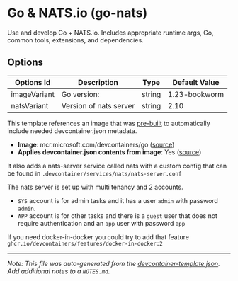 
# Go & NATS.io (go-nats)

Use and develop Go + NATS.io. Includes appropriate runtime args, Go, common tools, extensions, and dependencies.

## Options

| Options Id | Description | Type | Default Value |
|-----|-----|-----|-----|
| imageVariant | Go version: | string | 1.23-bookworm |
| natsVariant | Version of nats server | string | 2.10 |

This template references an image that was [pre-built](https://containers.dev/implementors/reference/#prebuilding) to automatically include needed devcontainer.json metadata.

* **Image**: mcr.microsoft.com/devcontainers/go ([source](https://github.com/devcontainers/images/tree/main/src/go))
* **Applies devcontainer.json contents from image**: Yes ([source](https://github.com/devcontainers/images/blob/main/src/go/.devcontainer/devcontainer.json))

It also adds a nats-server service called nats with a custom config 
that can be found in `.devcontainer/services/nats/nats-server.conf`

The nats server is set up with multi tenancy and 2 accounts.

- `SYS` account is for admin tasks and it has a user `admin` with password `admin`.
- `APP` account is for other tasks and there is a `guest` user that does not require
  authentication and an `app` user with password `app`

If you need docker-in-docker you could try to add that feature `ghcr.io/devcontainers/features/docker-in-docker:2`


---

_Note: This file was auto-generated from the [devcontainer-template.json](https://github.com/kmpm/my-devcontainers/blob/main/src/go-nats/devcontainer-template.json).  Add additional notes to a `NOTES.md`._
